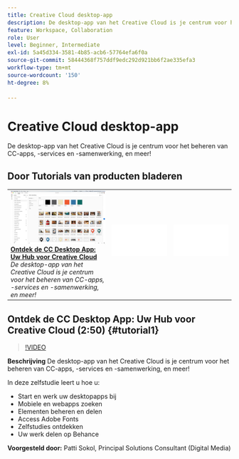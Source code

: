 ```yaml
---
title: Creative Cloud desktop-app
description: De desktop-app van het Creative Cloud is je centrum voor het beheren van CC-apps, -services en -samenwerking, en meer!
feature: Workspace, Collaboration
role: User
level: Beginner, Intermediate
exl-id: 5a45d334-3581-4b85-acb6-57764efa6f0a
source-git-commit: 58444368f757ddf9edc292d921bb6f2ae335efa3
workflow-type: tm+mt
source-wordcount: '150'
ht-degree: 8%

---
```


# Creative Cloud desktop-app

De desktop-app van het Creative Cloud is je centrum voor het beheren van CC-apps, -services en -samenwerking, en meer!

## Door Tutorials van producten bladeren

<table style="table-layout:fixed">
<tr>
 <td>
   <a href="creativeclouddesktopapp.md#tutorial1">
      <img alt="Ontdek de CC Desktop App: Uw Hub voor Creative Cloud" src="../assets/ccda_overview_sokol_thumbnail.jpg" />
   </a>
    <div>
   <a href="creativeclouddesktopapp.md#tutorial1"><strong>Ontdek de CC Desktop App: Uw Hub voor Creative Cloud</strong></a>
    </div>
    <em>De desktop-app van het Creative Cloud is je centrum voor het beheren van CC-apps, -services en -samenwerking, en meer!</em>
    <br>
  </td>
  <td>
    <img alt="Spacer" src="../assets/Whitespacer.png" />
    <div>
    <br>
  </td>
  <td>
    <img alt="Spacer" src="../assets/Whitespacer.png" />
    <div>
    <br>
  </td>
</tr>
</table>

## Ontdek de CC Desktop App: Uw Hub voor Creative Cloud (2:50) {#tutorial1}

>[!VIDEO](https://video.tv.adobe.com/v/327095?hidetitle=true)

**Beschrijving**
De desktop-app van het Creative Cloud is je centrum voor het beheren van CC-apps, -services en -samenwerking, en meer!

In deze zelfstudie leert u hoe u:
* Start en werk uw desktopapps bij
* Mobiele en webapps zoeken
* Elementen beheren en delen
* Access Adobe Fonts
* Zelfstudies ontdekken
* Uw werk delen op Behance

**Voorgesteld door:**
Patti Sokol, Principal Solutions Consultant (Digital Media)
